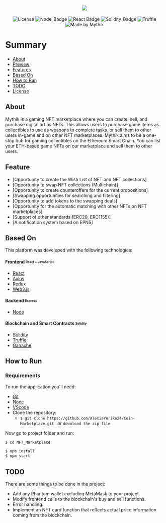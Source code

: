 <h1 align=center>
<img src="https://github.com/yusufb026/Integration-of-NFT-marketplace/blob/main/src/img/logo.png" />
</h1>

<div align="center">
  
![License](https://img.shields.io/badge/license-MIT-737CA1?style=flat-square) 
![Node_Badge](https://img.shields.io/badge/node-20.15.0-green?style=flat-square)
![React Badge](https://img.shields.io/badge/React-17.0.2-45b8d8?style=flat-square)
![Solidity_Badge](https://img.shields.io/badge/Solidity-%5E8.0.0-yellow?style=flat-square)
![Truffle](https://img.shields.io/badge/Truffle-5.3.14-F0E8E0?style=flat-square)
![Made by Mythik](https://img.shields.io/badge/made%20by-Mythik-pink?style=flat-square)
</div>

# Summary

- [About](#about)
- [Preview](#preview)
- [Features](#feature)
- [Based On](#technologies)
- [How to Run](#how-to-run)
- [TODO](#todo)
- [License](#license)

<a id='about'/>

## About

Mythik is a gaming NFT marketplace where you can create, sell, and purchase digital art as NFTs.
This allows users to purchase game items as collectibles to use as weapons to complete tasks, or sell them to other users in-game and on other NFT marketplaces.
Mythik aims to be a one-stop hub for gaming collectibles on the Ethereum Smart Chain.
You can list your ETH-based game NFTs on our marketplace and sell them to other users.


<!-- <a id='preview' />

## Preview

<p align="center">
  <img alt="landpage" src="https://github.com/yusufb026/Integration-of-NFT-marketplace/blob/main/src/img/Demo_platform.png">
<p />

<a id='architecture' /> -->

<!-- ## Architecture of the Project

<p align="center">
  <img alt="Frontend-Flow" src="https://github.com/yusufb026/Integration-of-NFT-marketplace/blob/main/src/img/frontend%20Arch.png">
<p />
<p align="center">
  <img alt="Backend-Flow" src="https://github.com/yusufb026/Integration-of-NFT-marketplace/blob/main/src/img/backend_Arch.png">
<p /> -->

<a id='feature' />

## Feature

- [Opportunity to create the Wish List of NFT and NFT collections] <br>
- [Opportunity to swap NFT collections (Multichain)] <br>
- [Opportunity to create counteroffers for the current propositions] <br>
- [Swapping opportunities for searching and filtering] <br>
- [Opportunity to add tokens to the swapping deals] <br>
- [Opportunity for the automatic matching with other NFTs on NFT marketplaces] <br>
- [Support of other standards (ERC20, ERC1155)] <br>
- [A notification system based on EPNS]

<a id='technologies'/>

## Based On

This platform was developed with the following technologies:

#### **Frontend** <sub><sup>React + JavaScript</sup></sub>
  - [React](https://pt-br.reactjs.org/)
  - [Axios](https://github.com/axios/axios)
  - [Redux](https://redux.js.org/)
  - [Web3.js](https://web3js.readthedocs.io/en/v1.3.4/)

#### **Backend** <sub><sup>Express</sup></sub>
  - [Node](https://nodejs.org/en/download/prebuilt-installer/pt-br/)
 
#### **Blockchain and Smart Contracts** <sub><sup>Solidity</sup></sub>
  - [Solidity](https://docs.soliditylang.org/)
  - [Truffle](https://www.trufflesuite.com/)
  - [Ganache](https://www.trufflesuite.com/ganache)

<a id='how-to-run'/>

##  How to Run

### Requirements

To run the application you'll need:
* [Git](https://git-scm.com)
* [Node](https://nodejs.org/)
* [VScode](https://code.visualstudio.com/download)
* Clone the repository:
  * ```$ git clone https://github.com/AlexiaYuriko24/Coin-Marketplace.git ``` or ```download the zip file```

Now go to project folder and run:
```bash
$ cd NFT_Marketplace

$ npm install
$ npm start
```

<a id='todo'/>

## TODO

There are some things to be done in the project:
 - Add any Phantom wallet excluding MetaMask to your project.
 - Modify frontend calls to the blockchain's buy and sell functions.
 - Error handling.
 - Implement an NFT card function that reflects actual price information coming from the blockchain.


<a id='license'/>




